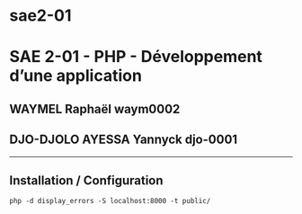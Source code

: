 # sae2-01
# SAE 2-01 - PHP - Développement d’une application
## WAYMEL Raphaël waym0002
## DJO-DJOLO AYESSA Yannyck djo-0001

---

## Installation / Configuration

```shell
php -d display_errors -S localhost:8000 -t public/
```